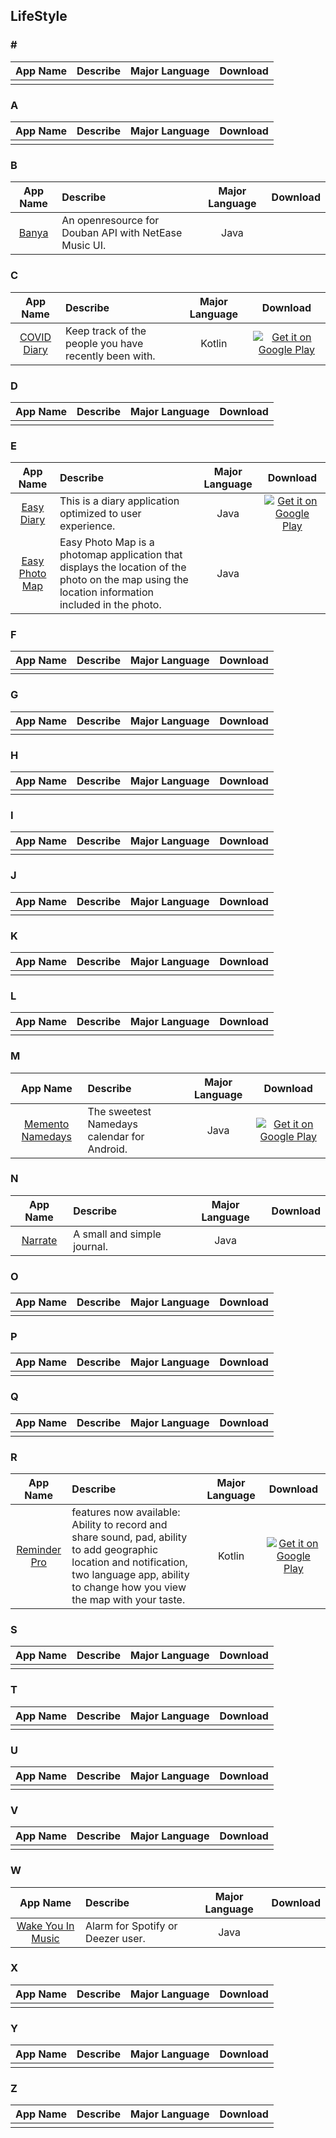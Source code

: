 ## LifeStyle  
### \#   
App Name                   | Describe                  | Major Language             | Download 
:------------------------: | :------------------------ | :------------------------: | :------------------------: 
| | | 

### A  
App Name                   | Describe                  | Major Language             | Download 
:------------------------: | :------------------------ | :------------------------: | :------------------------: 
| | | 

### B  
App Name                   | Describe                  | Major Language             | Download 
:------------------------: | :------------------------ | :------------------------: | :------------------------: 
[Banya](https://github.com/forezp/banya) | An openresource  for Douban API with NetEase Music UI. | Java |

### C  
App Name                   | Describe                  | Major Language             | Download 
:------------------------: | :------------------------ | :------------------------: | :------------------------: 
[COVID Diary](https://github.com/apozas/contactdiary) | Keep track of the people you have recently been with. | Kotlin | [![Get it on Google Play](https://i.imgur.com/67WPUPF.png)](https://play.google.com/store/apps/details?id=com.apozas.contactdiary)

### D  
App Name                   | Describe                  | Major Language             | Download 
:------------------------: | :------------------------ | :------------------------: | :------------------------: 
| | | 

### E  
App Name                   | Describe                  | Major Language             | Download 
:------------------------: | :------------------------ | :------------------------: | :------------------------: 
[Easy Diary](https://github.com/hanjoongcho/aaf-easydiary) | This is a diary application optimized to user experience. | Java | [![Get it on Google Play](https://i.imgur.com/67WPUPF.png)](https://play.google.com/store/apps/details?id=me.blog.korn123.easydiary)
[Easy Photo Map](https://github.com/hanjoongcho/aaf-easyphotomap) | Easy Photo Map is a photomap application that displays the location of the photo on the map using the location information included in the photo. | Java | 

### F  
App Name                   | Describe                  | Major Language             | Download 
:------------------------: | :------------------------ | :------------------------: | :------------------------: 
| | | 

### G  
App Name                   | Describe                  | Major Language             | Download 
:------------------------: | :------------------------ | :------------------------: | :------------------------: 
| | | 

### H  
App Name                   | Describe                  | Major Language             | Download 
:------------------------: | :------------------------ | :------------------------: | :------------------------: 
| | | 

### I  
App Name                   | Describe                  | Major Language             | Download 
:------------------------: | :------------------------ | :------------------------: | :------------------------: 
| | | 

### J  
App Name                   | Describe                  | Major Language             | Download 
:------------------------: | :------------------------ | :------------------------: | :------------------------: 
| | | 

### K  
App Name                   | Describe                  | Major Language             | Download 
:------------------------: | :------------------------ | :------------------------: | :------------------------: 
| | | 

### L  
App Name                   | Describe                  | Major Language             | Download 
:------------------------: | :------------------------ | :------------------------: | :------------------------: 
| | | 

### M  
App Name                   | Describe                  | Major Language             | Download 
:------------------------: | :------------------------ | :------------------------: | :------------------------: 
[Memento Namedays](https://github.com/alexstyl/Memento-Namedays) | The sweetest Namedays calendar for Android. | Java |[![Get it on Google Play](http://developer.android.com/images/brand/en_app_rgb_wo_60.png)](https://play.google.com/store/apps/details?id=com.alexstyl.specialdates) 

### N  
App Name                   | Describe                  | Major Language             | Download 
:------------------------: | :------------------------ | :------------------------: | :------------------------: 
[Narrate](https://github.com/timothymiko/narrate-android) | A small and simple journal. | Java | 

### O  
App Name                   | Describe                  | Major Language             | Download 
:------------------------: | :------------------------ | :------------------------: | :------------------------: 
| | |  

### P  
App Name                   | Describe                  | Major Language             | Download 
:------------------------: | :------------------------ | :------------------------: | :------------------------: 
| | |


### Q  
App Name                   | Describe                  | Major Language             | Download 
:------------------------: | :------------------------ | :------------------------: | :------------------------: 
| | | 

### R  
App Name                   | Describe                  | Major Language             | Download 
:------------------------: | :------------------------ | :------------------------: | :------------------------: 
[Reminder Pro](https://github.com/FarshidRoohi/ReminderPro) | features now available: Ability to record and share sound, pad, ability to add geographic location and notification, two language app, ability to change how you view the map with your taste. | Kotlin | [![Get it on Google Play](https://i.imgur.com/67WPUPF.png)](https://play.google.com/store/apps/details?id=ir.farshid.roohi.reminderpro)

### S  
App Name                   | Describe                  | Major Language             | Download 
:------------------------: | :------------------------ | :------------------------: | :------------------------: 
| | | 

### T  
App Name                   | Describe                  | Major Language             | Download 
:------------------------: | :------------------------ | :------------------------: | :------------------------: 
| | | 

### U  
App Name                   | Describe                  | Major Language             | Download 
:------------------------: | :------------------------ | :------------------------: | :------------------------: 
| | | 

### V  
App Name                   | Describe                  | Major Language             | Download 
:------------------------: | :------------------------ | :------------------------: | :------------------------: 
| | | 
 
### W  
App Name                   | Describe                  | Major Language             | Download 
:------------------------: | :------------------------ | :------------------------: | :------------------------: 
[Wake You In Music](https://github.com/CedrickFlocon/wakeyouinmusic) | Alarm for Spotify or Deezer user. | Java |

### X  
App Name                   | Describe                  | Major Language             | Download 
:------------------------: | :------------------------ | :------------------------: | :------------------------: 
| | | 

### Y  
App Name                   | Describe                  | Major Language             | Download 
:------------------------: | :------------------------ | :------------------------: | :------------------------: 
| | | 

### Z  
App Name                   | Describe                  | Major Language             | Download 
:------------------------: | :------------------------ | :------------------------: | :------------------------: 
| | | 
 
